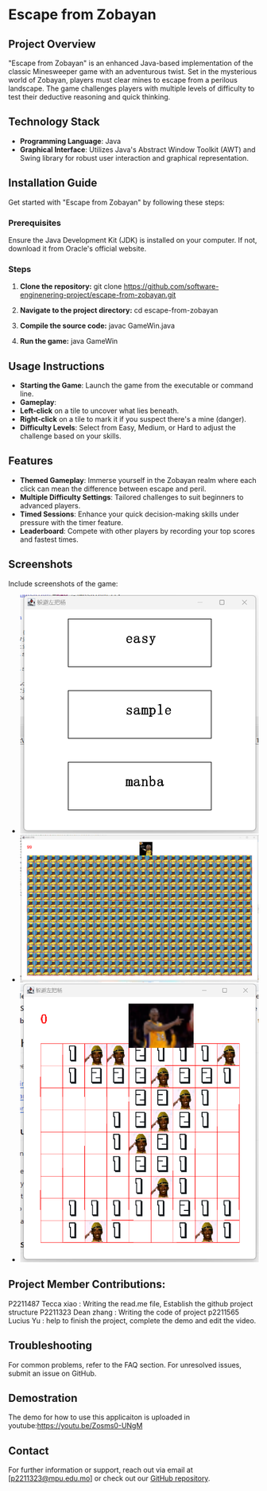 # Escape from Zobayan

## Project Overview
"Escape from Zobayan" is an enhanced Java-based implementation of the classic Minesweeper game with an adventurous twist. Set in the mysterious world of Zobayan, players must clear mines to escape from a perilous landscape. The game challenges players with multiple levels of difficulty to test their deductive reasoning and quick thinking.

## Technology Stack
- **Programming Language**: Java
- **Graphical Interface**: Utilizes Java's Abstract Window Toolkit (AWT) and Swing library for robust user interaction and graphical representation.

## Installation Guide
Get started with "Escape from Zobayan" by following these steps:

### Prerequisites
Ensure the Java Development Kit (JDK) is installed on your computer. If not, download it from Oracle's official website.

### Steps
1. **Clone the repository:**
git clone https://github.com/software-enginenering-project/escape-from-zobayan.git

2. **Navigate to the project directory:**
cd escape-from-zobayan

3. **Compile the source code:**
javac GameWin.java

4. **Run the game:**
java GameWin


## Usage Instructions
- **Starting the Game**: Launch the game from the executable or command line.
- **Gameplay**:
- **Left-click** on a tile to uncover what lies beneath.
- **Right-click** on a tile to mark it if you suspect there's a mine (danger).
- **Difficulty Levels**: Select from Easy, Medium, or Hard to adjust the challenge based on your skills.

## Features
- **Themed Gameplay**: Immerse yourself in the Zobayan realm where each click can mean the difference between escape and peril.
- **Multiple Difficulty Settings**: Tailored challenges to suit beginners to advanced players.
- **Timed Sessions**: Enhance your quick decision-making skills under pressure with the timer feature.
- **Leaderboard**: Compete with other players by recording your top scores and fastest times.

## Screenshots
Include screenshots of the game:
- ![Starting Screen](扫雷/imgs/464e667852a25e97258a08c48399e5f.png)
- ![In-Game Action](扫雷/imgs/58a5d9cde7ca3de67ec2f560d5a5dff.png)
- ![Victory Screen](扫雷/imgs/b47e4d1e07cac38560e74c8d5e3eae5.png)

## Project Member Contributions:
P2211487 Tecca xiao : 
Writing the read.me file, Establish the github project structure
P2211323 Dean zhang :
Writing the code of project
p2211565 Lucius Yu :
help to finish the project, complete the demo and edit the video.


## Troubleshooting
For common problems, refer to the FAQ section. For unresolved issues, submit an issue on GitHub.

## Demostration
The demo for how to use this applicaiton is uploaded in youtube:https://youtu.be/Zosms0-UNgM
## Contact
For further information or support, reach out via email at [p2211323@mpu.edu.mo] or check out our [GitHub repository](https://github.com/software-enginenering-project/escape-from-zobayan).

